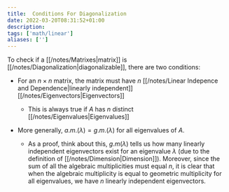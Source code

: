 ```yaml
---
title:  Conditions For Diagonalization
date: 2022-03-20T08:31:52+01:00
description: 
tags: ['math/linear']
aliases: ['']
---
```

To check if a [[/notes/Matrixes|matrix]] is [[/notes/Diagonalization|diagonalizable]], there are two conditions:

- For an $n \times n$ matrix, the matrix must have $n$ [[/notes/Linear Indepence and Dependence|linearly independent]] [[/notes/Eigenvectors|Eigenvectors]]
	- This is always true if $A$ has $n$ distinct [[/notes/Eigenvalues|Eigenvalues]]
	
- More generally, $a.m.(\lambda) = g.m.(\lambda)$ for all eigenvalues of $A$.
	- As a proof, think about this, $g.m(\lambda)$ tells us how many linearly independent eigenvectors exist for an eigenvalue $\lambda$ (due to the definition of [[/notes/Dimension|Dimension]]). Moreover, since the sum of all the algebraic multiplicities must equal $n$, it is clear that when the algebraic multiplicity is equal to geometric multiplicity for all eigenvalues, we have $n$ linearly independent eigenvectors.
